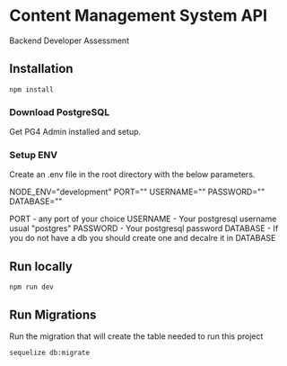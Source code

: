 # Content Management System API
 Backend Developer Assessment
 
## Installation

```
npm install
```
### Download PostgreSQL

Get PG4 Admin installed and setup.

### Setup ENV
Create an .env file in the root directory with the below parameters.

NODE_ENV="development"
PORT=""
USERNAME=""
PASSWORD=""
DATABASE=""

PORT - any port of your choice
USERNAME - Your postgresql username usual "postgres"
PASSWORD - Your postgresql password
DATABASE - If you do not have a db you should create one and decalre it in DATABASE

## Run locally

```
npm run dev
```

## Run Migrations

 Run the migration that will create the table needed to run this project
 
```
sequelize db:migrate
```
